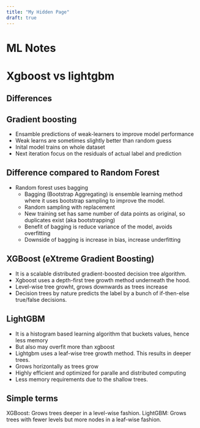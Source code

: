 ```yaml
---
title: "My Hidden Page"
draft: true
---
```


# ML Notes

# Xgboost vs lightgbm

## Differences



## Gradient boosting
- Ensamble predictions of weak-learners to improve model performance
- Weak learns are sometimes slightly better than random guess
- Inital model trains on whole dataset
- Next iteration focus on the residuals of actual label and prediction

## Difference compared to Random Forest
- Random forest uses bagging
    - Bagging (Bootstrap Aggregating) is ensemble learning method where it uses bootstrap sampling to improve the model.
    - Random sampling with replacement
    - New training set has same number of data points as original, so duplicates exist (aka bootstrapping)
    - Benefit of bagging is reduce variance of the model, avoids overfitting
    - Downside of bagging is increase in bias, increase underfitting



## XGBoost (eXtreme Gradient Boosting)
- It is a scalable distributed gradient-boosted decision tree algorithm.
- Xgboost uses a depth-first tree growth method underneath the hood.
- Level-wise tree growht, grows downwards as trees increase
- Decision trees by nature predicts the label by a bunch of if-then-else true/false decisions.
## LightGBM 
- It is a histogram based learning algorithm that buckets values, hence less memory
- But also may overfit more than xgboost
- Lightgbm uses a leaf-wise tree growth method. This results in deeper trees.
- Grows horizontally as trees grow
- Highly efficient and optimized for paralle and distributed computing
- Less memory requirements due to the shallow trees.

## Simple terms
XGBoost: Grows trees deeper in a level-wise fashion.
LightGBM: Grows trees with fewer levels but more nodes in a leaf-wise fashion.
